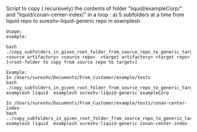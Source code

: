 Script to copy ( recursively) the contents of folder "liquid/exampleCorp/" and "liquid/conan-center-index/" in a loop :
a) 5 subfolders  at a  time from liquid repo to  sureshv-liquid-generic repo in examplesh

```
Usage:
example:

bash ./copy_subfolders_in_given_root_folder_from_source_repo_to_generic_target_repo_in_parallel.sh <source artifactory> <source repo>  <target artifactory> <target repo> [<root-folder to copy from source repo to target>]

Example:
In /Users/sureshv/Documents/From_Customer/example/tests
bash ./copy_subfolders_in_given_root_folder_from_source_repo_to_generic_target_repo_in_parallel.sh examplesh liquid  examplesh sureshv-liquid-generic exampleCorp

In /Users/sureshv/Documents/From_Customer/example/tests/conan-center-index
bash ../copy_subfolders_in_given_root_folder_from_source_repo_to_generic_target_repo_in_parallel.sh examplesh liquid  examplesh sureshv-liquid-generic conan-center-index
```